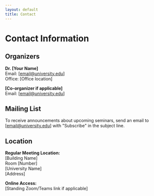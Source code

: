 ```yaml
---
layout: default
title: Contact
---
```


# Contact Information

## Organizers

**Dr. [Your Name]**  
Email: [email@university.edu]  
Office: [Office location]

**[Co-organizer if applicable]**  
Email: [email@university.edu]

## Mailing List

To receive announcements about upcoming seminars, send an email to [email@university.edu] with "Subscribe" in the subject line.

## Location

**Regular Meeting Location:**  
[Building Name]  
Room [Number]  
[University Name]  
[Address]

**Online Access:**  
[Standing Zoom/Teams link if applicable]
